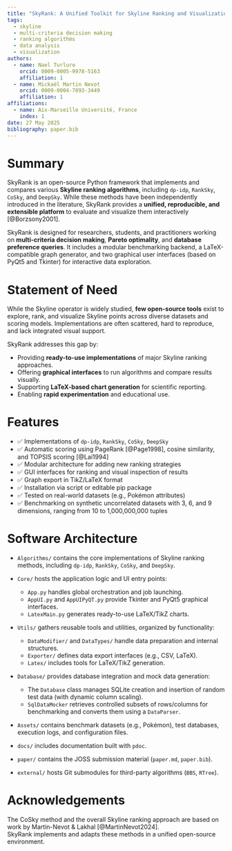 ```yaml
---
title: "SkyRank: A Unified Toolkit for Skyline Ranking and Visualization"
tags:
  - skyline
  - multi-criteria decision making
  - ranking algorithms
  - data analysis
  - visualization
authors:
  - name: Nael Turlure
    orcid: 0009-0005-9978-5163
    affiliation: 1
  - name: Mickaël Martin Nevot
    orcid: 0009-0004-7893-3449
    affiliation: 1
affiliations:
  - name: Aix-Marseille Université, France
    index: 1
date: 27 May 2025
bibliography: paper.bib
---
```


# Summary

SkyRank is an open-source Python framework that implements and compares various **Skyline ranking algorithms**, including `dp-idp`, `RankSky`, `CoSky`, and `DeepSky`. While these methods have been independently introduced in the literature, SkyRank provides a **unified, reproducible, and extensible platform** to evaluate and visualize them interactively [@Borzsony2001].

SkyRank is designed for researchers, students, and practitioners working on **multi-criteria decision making**, **Pareto optimality**, and **database preference queries**. It includes a modular benchmarking backend, a LaTeX-compatible graph generator, and two graphical user interfaces (based on PyQt5 and Tkinter) for interactive data exploration.

# Statement of Need

While the Skyline operator is widely studied, **few open-source tools** exist to explore, rank, and visualize Skyline points across diverse datasets and scoring models. Implementations are often scattered, hard to reproduce, and lack integrated visual support.

SkyRank addresses this gap by:

- Providing **ready-to-use implementations** of major Skyline ranking approaches.
- Offering **graphical interfaces** to run algorithms and compare results visually.
- Supporting **LaTeX-based chart generation** for scientific reporting.
- Enabling **rapid experimentation** and educational use.

# Features

- ✅ Implementations of `dp-idp`, `RankSky`, `CoSky`, `DeepSky`
- ✅ Automatic scoring using PageRank [@Page1998], cosine similarity, and TOPSIS scoring [@Lai1994]
- ✅ Modular architecture for adding new ranking strategies
- ✅ GUI interfaces for ranking and visual inspection of results
- ✅ Graph export in TikZ/LaTeX format
- ✅ Installation via script or editable pip package
- ✅ Tested on real-world datasets (e.g., Pokémon attributes)
- ✅ Benchmarking on synthetic uncorrelated datasets with 3, 6, and 9 dimensions, ranging from 10 to 1,000,000,000 tuples

# Software Architecture

- `Algorithms/` contains the core implementations of Skyline ranking methods, including `dp-idp`, `RankSky`, `CoSky`, and `DeepSky`.

- `Core/` hosts the application logic and UI entry points:
  - `App.py` handles global orchestration and job launching.
  - `AppUI.py` and `AppUIPyQT.py` provide Tkinter and PyQt5 graphical interfaces.
  - `LatexMain.py` generates ready-to-use LaTeX/TikZ charts.

- `Utils/` gathers reusable tools and utilities, organized by functionality:
  - `DataModifier/` and `DataTypes/` handle data preparation and internal structures.
  - `Exporter/` defines data export interfaces (e.g., CSV, LaTeX).
  - `Latex/` includes tools for LaTeX/TikZ generation.

- `Database/` provides database integration and mock data generation:
  - The `Database` class manages SQLite creation and insertion of random test data (with dynamic column scaling).
  - `SqlDataMocker` retrieves controlled subsets of rows/columns for benchmarking and converts them using a `DataParser`.

- `Assets/` contains benchmark datasets (e.g., Pokémon), test databases, execution logs, and configuration files.

- `docs/` includes documentation built with `pdoc`.

- `paper/` contains the JOSS submission material (`paper.md`, `paper.bib`).

- `external/` hosts Git submodules for third-party algorithms (`BBS`, `RTree`).

# Acknowledgements

The CoSky method and the overall Skyline ranking approach are based on work by Martin-Nevot & Lakhal [@MartinNevot2024].  
SkyRank implements and adapts these methods in a unified open-source environment.
